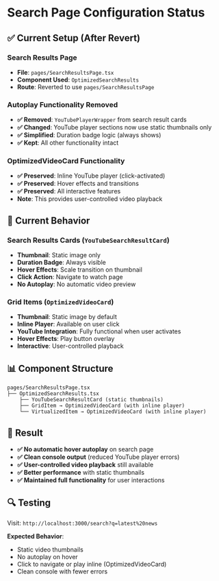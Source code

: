 # Search Page Configuration Status

## ✅ Current Setup (After Revert)

### **Search Results Page**
- **File**: `pages/SearchResultsPage.tsx` 
- **Component Used**: `OptimizedSearchResults`
- **Route**: Reverted to use `pages/SearchResultsPage`

### **Autoplay Functionality Removed**
- **✅ Removed**: `YouTubePlayerWrapper` from search result cards
- **✅ Changed**: YouTube player sections now use static thumbnails only
- **✅ Simplified**: Duration badge logic (always shows)
- **✅ Kept**: All other functionality intact

### **OptimizedVideoCard Functionality**
- **✅ Preserved**: Inline YouTube player (click-activated)
- **✅ Preserved**: Hover effects and transitions
- **✅ Preserved**: All interactive features
- **Note**: This provides user-controlled video playback

## 🎯 Current Behavior

### **Search Results Cards (`YouTubeSearchResultCard`)**
- **Thumbnail**: Static image only
- **Duration Badge**: Always visible
- **Hover Effects**: Scale transition on thumbnail
- **Click Action**: Navigate to watch page
- **No Autoplay**: No automatic video preview

### **Grid Items (`OptimizedVideoCard`)**
- **Thumbnail**: Static image by default
- **Inline Player**: Available on user click
- **YouTube Integration**: Fully functional when user activates
- **Hover Effects**: Play button overlay
- **Interactive**: User-controlled playback

## 📊 Component Structure

```
pages/SearchResultsPage.tsx
├── OptimizedSearchResults.tsx
    ├── YouTubeSearchResultCard (static thumbnails)
    ├── GridItem → OptimizedVideoCard (with inline player)
    └── VirtualizedItem → OptimizedVideoCard (with inline player)
```

## 🎉 Result

- **✅ No automatic hover autoplay** on search page
- **✅ Clean console output** (reduced YouTube player errors)
- **✅ User-controlled video playback** still available
- **✅ Better performance** with static thumbnails
- **✅ Maintained full functionality** for user interactions

## 🔍 Testing

Visit: `http://localhost:3000/search?q=latest%20news`

**Expected Behavior**:
- Static video thumbnails
- No autoplay on hover
- Click to navigate or play inline (OptimizedVideoCard)
- Clean console with fewer errors
